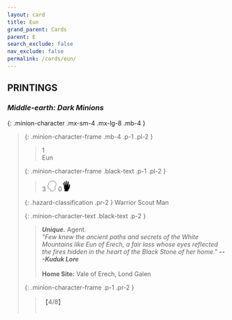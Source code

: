 ```yaml
---
layout: card
title: Eun
grand_parent: Cards
parent: E
search_exclude: false
nav_exclude: false
permalink: /cards/eun/
---
```


## PRINTINGS


### _Middle-earth: Dark Minions_

{: .minion-character .mx-sm-4 .mx-lg-8 .mb-4 }
> {: .minion-character-frame .mb-4 .p-1 .pl-2 }
> > <div class="hazard-mp">1</div>
> > <div class="card-name">Eun</div>
>
> {: .minion-character-frame .black-text .p-1 .pl-2 }
> > 3 ![](/assets/images/mind.svg) 0![](/assets/images/di.svg)
>
> {: .hazard-classification .pr-2 }
> Warrior Scout Man
>
> {: .minion-character-text .black-text .p-2 }
> > _**Unique.**_ Agent. <br>_"Few knew the ancient paths and secrets of the White Mountains like Eun of Erech, a fair lass whose eyes reflected the fires hidden in the heart of the Black Stone of her home."_ ***---&#65279;Kuduk Lore***  <br><br>**Home Site:** Vale of Erech, Lond Galen  
>
> {: .minion-character-frame .p-1 .pr-2 }
> > <div class="card-shield">【4/8】</div>
> > <div class="card-corruption-white">&nbsp;</div>
